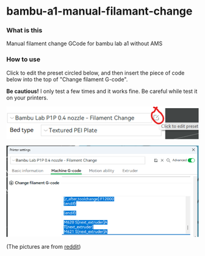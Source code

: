 # bambu-a1-manual-filamant-change
### What is this

Manual filament change GCode for bambu lab a1 without AMS

### How to use

Click to edit the preset circled below, and then insert the piece of code below into the top of "Change filament G-code".

**Be cautious!** I only test a few times and it works fine. Be careful while test it on your printers.

![r/BambuLab - Change Filament G-Code without AMS](change-filament-g-code-without-ams-v0-rfihlq0jxgla1.png)

![r/BambuLab - Change Filament G-Code without AMS](change-filament-g-code-without-ams-v0-uk4z121qxgla1.png)

(The pictures are from [reddit](https://www.reddit.com/r/BambuLab/comments/11gtlfp/change_filament_gcode_without_ams/))
